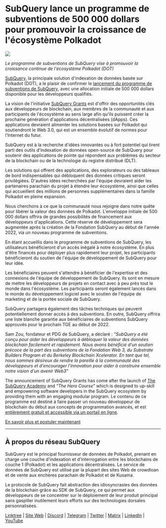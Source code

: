 # SubQuery lance un programme de subventions de 500 000 dollars pour promouvoir la croissance de l'écosystème Polkadot

![](https://cdn-images-1.medium.com/max/800/1*LsQkybCuzuopypGKyKkPAA.png)

_Le programme de subventions de SubQuery vise à promouvoir la croissance continue de l'écosystème Polkadot (DOT)_

[SubQuery,](https://subquery.network/) la principale solution d'indexation de données basée sur Polkadot (DOT), a le plaisir de confirmer le [lancement du programme de subventions de SubQuery](https://subquery.network/grants), avec une allocation initiale de 500 000 dollars disponible pour les développeurs qualifiés.

La vision de l'initiative [SubQuery Grants](https://subquery.network/grants) est d'offrir des opportunités clés aux développeurs de blockchain, aux membres de la communauté et aux participants de l'écosystème au sens large afin qu'ils puissent créer la prochaine génération d'applications décentralisées (dApps). Ces applications devraient alimenter les solutions basées sur Polkadot qui soutiendront le Web 3.0, qui est un ensemble évolutif de normes pour l'Internet du futur.

SubQuery est à la recherche d'idées innovantes ou à fort potentiel qui tirent parti des outils d'indexation de données open-source de SubQuery pour soutenir des applications de pointe qui répondent aux problèmes du secteur de la blockchain ou de la technologie du registre distribué (DLT).

Les solutions qui offrent des applications, des explorateurs ou des tableaux de bord indispensables qui débloquent des données critiques seront privilégiées. D'autres idées recherchées par l'équipe devraient aider les partenaires parachain du projet à étendre leur écosystème, ainsi que celles qui accueillent des millions de personnes supplémentaires dans la famille Polkadot en pleine expansion.

Nous cherchons à ce que la communauté nous rejoigne dans notre quête pour libérer la valeur des données de Polkadot. L'enveloppe initiale de 500 000 dollars offrira de grandes possibilités de financement aux développeurs d'applications. Cette réserve de développement sera augmentée après la création de la Fondation SubQuery au début de l'année 2022, via un nouveau programme de subventions.

En étant accueillis dans le programme de subventions de SubQuery, les utilisateurs bénéficieront d'un accès inégalé à notre écosystème. En plus d'être financés pour déployer plus rapidement leur projet, les participants bénéficieront du soutien de l'équipe de développement de SubQuery pour leur idée.

Les bénéficiaires peuvent s'attendre à bénéficier de l'expertise et des connexions de l'équipe de développement de SubQuery. Ils sont en mesure de mettre les développeurs de projets en contact avec à peu près tout le monde dans l'écosystème. Les participants seront également lancés dans le monde du développement logiciel avec le soutien de l'équipe de marketing et de la portée sociale de SubQuery.

SubQuery partagera également des tâches techniques qui peuvent potentiellement donner accès à des subventions. En outre, SubQuery offrira une liste blanche garantie aux bénéficiaires de subventions SubQuery approuvés pour le prochain TGE au début de 2022.

Sam Zou, fondateur et PDG de SubQuery, a déclaré : _"SubQuery a été conçu pour aider les développeurs à débloquer la valeur des données blockchain facilement et rapidement. Nous avons bénéficié d'un soutien précoce de la part des subventions de la Fondation Web 3, du Substrate Builders Program et du Berkeley Blockchain Xcelerator. En tant que tel, nous sommes désireux de rendre la pareille à la communauté des développeurs et d'encourager l'innovation pour aider à construire ensemble notre vision d'un avenir Web3"_

The announcement of SubQuery Grants has come after the launch of [The SubQuery Academy](./20211018-subquery-launches-the-subquery-academy.md) and _“The Hero Course”_ which is designed to up-skill and empowering software developers in the SubQuery ecosystem by providing them with an engaging modular program. Le contenu de ce programme est destiné à faire passer un nouveau développeur de blockchain du début aux concepts de programmation avancés, et est [entièrement gratuit et accessible via un portail en ligne](https://subquery.coassemble.com/unlock/dOKZW6O#/).

[En savoir plus et postuler maintenant](https://subquery.network/grants)

---

## À propos du réseau SubQuery

SubQuery est le principal fournisseur de données de Polkadot, prenant en charge une couche d'indexation et d'interrogation entre les blockchains de couche 1 (Polkadot) et les applications décentralisées. Le service de données de SubQuery est utilisé par la plupart des sites Web de crowdloan et de vente aux enchères parachain de Polkadot et de Kusama.

Le protocole de SubQuery fait abstraction des idiosyncrasies des données de la blockchain grâce au SDK de SubQuery, ce qui permet aux développeurs de se concentrer sur le déploiement de leur produit principal sans gaspiller inutilement leurs efforts sur des technologies dorsales personnalisées.

[Linktree](https://linktr.ee/subquerynetwork) | [Site Web](https://subquery.network/) | [Discord](https://discord.com/invite/78zg8aBSMG) | [Telegram](https://t.me/subquerynetwork) | [Twitter](https://twitter.com/subquerynetwork) | [Matrix](https://matrix.to/#/#subquery:matrix.org) | [LinkedIn](https://www.linkedin.com/company/subquery) | [YouTube](https://www.youtube.com/channel/UCi1a6NUUjegcLHDFLr7CqLw)
